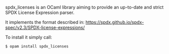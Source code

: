 spdx_licenses is an OCaml library aiming to provide an up-to-date and strict SPDX License Expression parser.

It implements the format described in: https://spdx.github.io/spdx-spec/v2.3/SPDX-license-expressions/

To install it simply call:
```
$ opam install spdx_licenses
```
